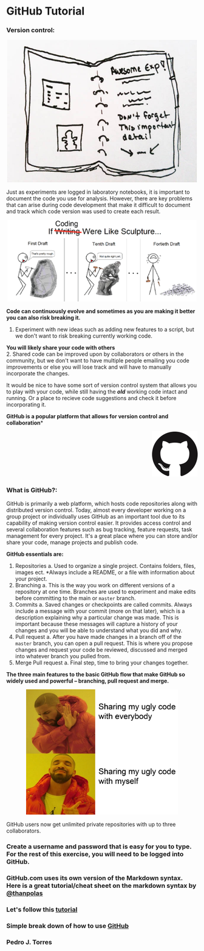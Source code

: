 # GitHub Tutorial

### Version control:
<p align="center">
 <img src="./figures/labnotebook.jpg" width="500">
</p>

Just as experiments are logged in laboratory notebooks, it is important to document the code you use for analysis. However, there are key problems that can arise during code development that make it difficult to document and track which code version was used to create each result. 

<p align="center">
 <img src="./figures/codevssculpture.png" width="500">
</p>

**Code can continuously evolve and sometimes as you are making it better you can also risk breaking it.**
   1. Experiment with new ideas such as adding new features to a script, but we don't want to risk breaking currently working code.

**You will likely share your code with others**  
   2. Shared code can be improved upon by collaborators or others in the community, but we don't want to have multiple people emailing you code improvements or else you will lose track and will have to manually incorporate the changes.
 
It would be nice to have some sort of version control system that allows you to play with your code, while still having the ***old*** working code intact and running. Or a place to recieve code suggestions and check it before incorporating it.

**GitHub is a popular platform that allows for version control and collaboration***
<p align="right">
 <img src="./figures/GitHub-Mark.png">
</p>

### What is GitHub?:
GitHub is primarily a web platform, which hosts code repositories along with distributed version control. Today, almost every developer working on a group project or individually uses GitHub as an important tool due to its capability of making version control easier. It provides access control and several collaboration features such as bug tracking, feature requests, task management for every project. It's a great place where you can store and/or share your code, manage projects and publish code. 

**GitHub essentials are:**
1. Repositories
   a. Used to organize a single project. Contains folders, files, images ect. *Always include a README, or a file with information about your project. 
2. Branching
   a. This is the way you work on different versions of a repository at one time. Branches are used to experiment and make edits before committing  to the main or ```master``` branch.
3. Commits
   a. Saved changes or checkpoints are called commits. Always include a message with your commit (more on that later), which is a description explaining why a particular change was made. This is important because these messages will capture a history of your changes and you will be able to understand what you did and why.
4. Pull request
   a. After you have made changes in a branch off of the ```master``` branch, you can open a pull request. This is where you propose changes and request your code be reviewed, discussed and merged into whatever branch you pulled from.
5. Merge Pull request
   a. Final step, time to bring  your changes together.
   
**The three main features to the basic GitHub flow that make GitHub so widely used and powerful – branching, pull request and merge.** 

<p align="center">
 <img src="./figures/drake.png" width="400">
</p>

GitHub users now get unlimited private repositories with up to three collaborators.

### Create a username and password that is easy for you to type. For the rest of this exercise, you will need to be logged into GitHub.
### GitHub.com uses its own version of the Markdown syntax. Here is a great tutorial/cheat sheet on the markdown syntax by [@thanpolas](https://github.com/thanpolas/Practice/blob/master/Markdown-Cheatsheet.md)
### Let's follow this [tutorial](https://guides.github.com/activities/hello-world/)
### Simple break down of how to use [GitHub](https://guides.github.com/introduction/flow/)

### Pedro J. Torres
